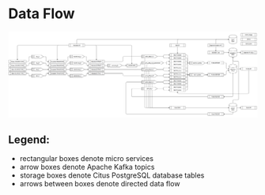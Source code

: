 # Data Flow

![Data flow across Granary](../../.gitbook/assets/dataflow.PNG)

## Legend:

* rectangular boxes denote micro services
* arrow boxes denote Apache Kafka topics
* storage boxes denote Citus PostgreSQL database tables
* arrows between boxes denote directed data flow

